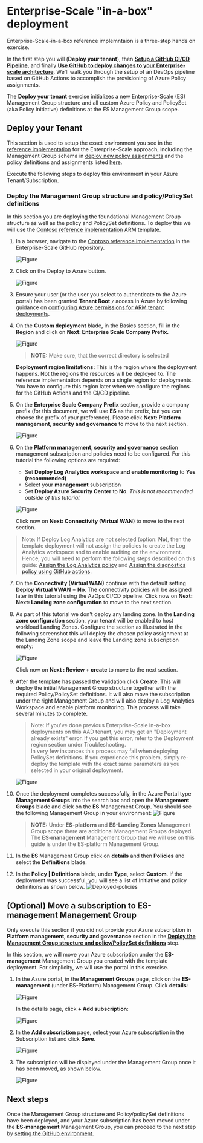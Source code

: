 # Enterprise-Scale "in-a-box" deployment

Enterprise-Scale-in-a-box reference implemntaion is a three-step hands on exercise.

In the first step you will (**Deploy your tenant**), then [**Setup a GitHub CI/CD Pipeline**](./setup-git-cicd.md), and finally [**Use GitHub to deploy changes to your Enterprise-scale architecture**](./use-git-pipeline.md). We'll walk you through the setup of an DevOps pipeline based on GitHub Actions to accomplish the provisioning of Azure Policy assignments.

The **Deploy your tenant** exercise initializes a new Enterprise-Scale (ES) Management Group structure and all custom Azure Policy and PolicySet (aka Policy Initiative) definitions at the ES Management Group scope.

## Deploy your Tenant

This section is used to setup the exact environment you see in the [reference implementation](../reference/contoso/Readme.md) for the Enterprise-Scale approach, including the Management Group schema in [deploy new policy assignments](../Deploy/deploy-new-policy-assignment.md#deployment-artifact-overview) and the policy definitions and assignments listed [here](../../azopsreference/3fc1081d-6105-4e19-b60c-1ec1252cf560%20(3fc1081d-6105-4e19-b60c-1ec1252cf560)/contoso%20(contoso)/.AzState).

Execute the following steps to deploy this environment in your Azure Tenant/Subscription.

### Deploy the Management Group structure and policy/PolicySet definitions

In this section you are deploying the foundational Management Group structure as well as the policy and PolicySet definitions. To deploy this we will use the [Contoso reference implementation](../reference/contoso/Readme.md)
ARM template.

1. In a browser, navigate to the [Contoso reference implementation](../reference/contoso/Readme.md) in the Enterprise-Scale GitHub repository.

    ![_Figure_](./media/wt-1.2-1.png)

2. Click on the Deploy to Azure button.

    ![_Figure_](./media/wt-1.2-2.png)

3. Ensure your user (or the user you select to authenticate to the Azure portal) has been granted **Tenant Root** `/` access in Azure by following guidance on [configuring Azure permissions for ARM tenant deployments](../EnterpriseScale-Setup-azure.md).

4. On the **Custom deployment** blade, in the Basics section, fill in the **Region** and click on **Next: Enterprise Scale Company Prefix.**

    ![_Figure_](./media/wt-1.2-3.png)

    > **NOTE:**
    > Make sure, that the correct directory is selected

    **Deployment region limitations:** This is the region where the deployment happens. Not the regions the resources will be deployed to. The reference implementation depends on a single region for deployments. You have to configure this region later when we configure the regions for the GitHub Actions and the CI/CD pipeline.

5. On the **Enterprise Scale Company Prefix** section, provide a company prefix (for this document, we will use **ES** as the prefix, but you can choose the prefix of your preference). Please click **Next: Platform management, security and governance** to move to the next section.

    ![_Figure_](./media/wt-1.2-4.png)

6. On the **Platform management, security and governance** section management subscription and policies need to be configured. For this tutorial the following options are required:

   - Set **Deploy Log Analytics workspace and enable monitoring** to **Yes (recommended)**
   - Select your **management** subscription
   - Set **Deploy Azure Security Center** to **No**. _This is not recommended outside of this tutorial._

    ![_Figure_](./media/deploy-management-sub.png)

    Click now on **Next: Connectivity (Virtual WAN)** to move to the next section.

>Note: If Deploy Log Analytics are not selected (option:   **No**), then the template deployment will not assign the policies to create the Log Analytics workspace and to enable auditing on the environment. Hence, you will need to perform the following steps described on this guide: [Assign the Log Analytics policy](./use-git-pipeline.md#optional-assign-the-log-analytics-policy) and [Assign the diagnostics policy using GitHub actions](./use-git-pipeline.md#optional-Assign-the-diagnostics-policy-using-github-actions).

7. On the **Connectivity (Virtual WAN)** continue with the default setting **Deploy Virtual VWAN** = **No**. The connectivity policies will be assigned later in this tutorial using the AzOps CI/CD pipeline.
Click now on **Next: Next: Landing zone configuration** to move to the next section.

8. As part of this tutorial we don't deploy any landing zone. In the **Landing zone configuration** section, your tenant will be enabled to host workload Landing Zones. Configure the section as illustrated in the following screenshot this will deploy the chosen policy assignment at the Landing Zone scope and leave the Landing zone subscription empty:

    ![_Figure_](./media/deploy-landingzone-policies.png)

    Click now on **Next : Review + create** to move to the next section.

9. After the template has passed the validation click **Create**. This will deploy the initial Management Group structure together with the required Policy/PolicySet definitions. It will also move the subscription under the right Management Group and will also deploy a Log Analytics Workspace and enable platform monitoring. This process will take several minutes to complete.

    > Note: If you've done previous Enterprise-Scale in-a-box deployments on this AAD tenant, you may get an "Deployment already exists" error. If you get this error, refer to the Deployment region section under Troubleshooting.  
    > In very few instances this process may fail when deploying PolicySet definitions. If you experience this problem, simply re-deploy the template with the exact same parameters as you selected in your original deployment.

    ![_Figure_](./media/wt-1.2-7.png)

10. Once the deployment completes successfully, in the Azure Portal type **Management Groups** into the search box and open the **Management Groups** blade and click on the **ES** Management Group. You should see the following Management Group in your environment:
    ![_Figure_](./media/wt-1.2-8.png)

    > **NOTE:**
    > Under **ES-platform** and **ES-Landing Zones** Management Group scope there are additional Management Groups deployed. The **ES-management** Management Group that we will use on this guide is under the ES-platform Management Group.

11. In the **ES** Management Group click on **details** and then **Policies** and select the **Definitions** blade.

12. In the **Policy | Definitions** blade, under **Type**, select **Custom**. If the deployment was successful, you will see a list of Initiative and policy definitions as shown below.
    ![Deployed-policies](./media/deployed-policies.png)

## (Optional) Move a subscription to ES-management Management Group

Only execute this section if you did not provide your Azure subscription in **Platform management, security and governance** section in the [**Deploy the Management Group structure and policy/PolicySet definitions**](#deploy-the-management-group-structure-and-policypolicyset-definitions) step.

In this section, we will move your Azure subscription under the **ES-management** Management Group you created with the template deployment. For simplicity, we will use the portal in this exercise.

1. In the Azure portal, in the **Management Groups** page, click on the **ES-management** (under ES-Platform) Management Group. Click **details**:

    ![_Figure_](./media/wt-1.3-1.png)

    In the details page, click **+ Add subscription**:

    ![_Figure_](./media/wt-1.3-2.png)

2. In the **Add subscription** page, select your Azure subscription in the Subscription list and click **Save**.

    ![_Figure_](./media/wt-1.3-3.png)

3. The subscription will be displayed under the Management Group once it has been moved, as shown below.

    ![_Figure_](./media/wt-1.3-4.png)

## Next steps

Once the Management Group structure and Policy/policySet definitions have been deployed, and your Azure subscription has been moved under the **ES-management** Management Group, you can proceed to the next step by [setting the GitHub environment](./setup-git-cicd.md).
